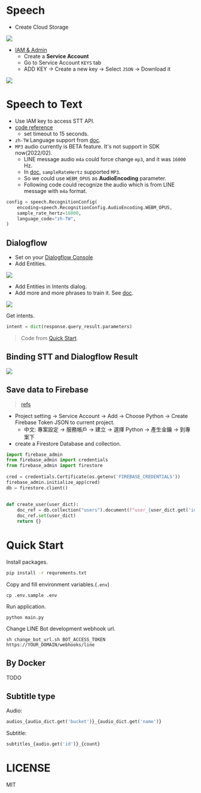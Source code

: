 # Speech

- Create Cloud Storage

![](https://github.com/louis70109/LINE-Bot-Google-TTS/blob/a396f745c7e7b8e3de33c816a6cb2aac2df6945c/readme_img/storage.png)

- [IAM & Admin](https://console.cloud.google.com/iam-admin)
  - Create a **Service Account**
  - Go to Service Account `KEYS` tab
  - ADD KEY -> Create a new key -> Select `JSON` -> Download it

![](https://github.com/louis70109/LINE-Bot-Google-TTS/blob/a396f745c7e7b8e3de33c816a6cb2aac2df6945c/readme_img/role.png)

# Speech to Text

- Use IAM key to access STT API.
- [code reference](https://cloud.google.com/speech-to-text/docs/samples/speech-transcribe-async-gcs#speech_transcribe_async_gcs-python)
  - set timeout to 15 seconds.
- `zh-TW` Language support from [doc](https://cloud.google.com/speech-to-text/docs/languages).
- `MP3` audio currently is BETA feature. It's not support in SDK now(2022/02).
  - LINE message audio `m4a` could force change `mp3`, and it was `16000` Hz.
  - In [doc](https://cloud.google.com/speech-to-text/docs/reference/rest/v1p1beta1/RecognitionConfig#AudioEncoding), `sampleRateHertz` supported `MP3`.
  - So we could use `WEBM_OPUS` as **AudioEncoding** parameter.
  - Following code could recognize the audio which is from LINE message with `m4a` format.

```python
config = speech.RecognitionConfig(
    encoding=speech.RecognitionConfig.AudioEncoding.WEBM_OPUS,
    sample_rate_hertz=16000,
    language_code="zh-TW",
)
```

## Dialogflow

- Set on your [Dialogflow Console](https://dialogflow.cloud.google.com/)
- Add Entities.

![](https://github.com/louis70109/LINE-Bot-Google-TTS/blob/a396f745c7e7b8e3de33c816a6cb2aac2df6945c/readme_img/entity.png)

- Add Entities in Intents dialog.
- Add more and more phrases to train it. See [doc](https://cloud.google.com/dialogflow/es/docs/intents-training-phrases#annotation).

![](https://github.com/louis70109/LINE-Bot-Google-TTS/blob/a396f745c7e7b8e3de33c816a6cb2aac2df6945c/readme_img/dialog.png)

Get intents.

```python
intent = dict(response.query_result.parameters)
```

> Code from [Quick Start](https://cloud.google.com/dialogflow/es/docs/quick/api).

## Binding STT and Dialogflow Result

![](https://github.com/louis70109/LINE-Bot-Google-TTS/blob/a396f745c7e7b8e3de33c816a6cb2aac2df6945c/readme_img/result.PNG)

## Save data to Firebase

> [refs](https://firebase.google.com/docs/firestore/query-data/get-data#python)

- Project setting -> Service Account -> Add -> Choose Python -> Create Firebase Token JSON to current project.
  - 中文: 專案設定 -> 服務帳戶 -> 建立 -> 選擇 Python -> 產生金鑰 -> 到專案下
- create a Firestore Database and collection.

```python
import firebase_admin  
from firebase_admin import credentials  
from firebase_admin import firestore  
  
cred = credentials.Certificate(os.getenv('FIREBASE_CREDENTIALS'))  
firebase_admin.initialize_app(cred)  
db = firestore.client()  
  
  
def create_user(user_dict):  
    doc_ref = db.collection("users").document(f"user_{user_dict.get('id')}")  
    doc_ref.set(user_dict)  
    return {}
```

# Quick Start

Install packages.

```bash
pip install -r requrements.txt
```

Copy and fill environment variables.(`.env`)

```
cp .env.sample .env
```

Run application.

```
python main.py
```

Change LINE Bot development webhook url.

```
sh change_bot_url.sh BOT_ACCESS_TOKEN https://YOUR_DOMAIN/webhooks/line
```

## By Docker

TODO


## Subtitle type

Audio:
```python
audios_{audio_dict.get('bucket')}_{audio_dict.get('name')}
```

Subtitle:
```python
subtitles_{audio.get('id')}_{count}
```

# LICENSE

MIT
